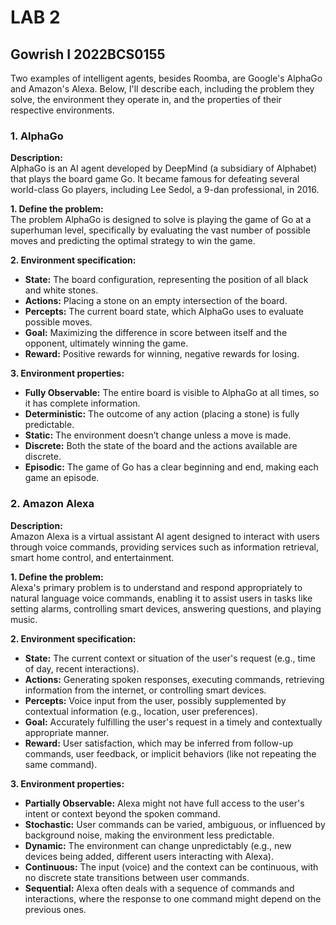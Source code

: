 # LAB 2

## Gowrish I 2022BCS0155

Two examples of intelligent agents, besides Roomba, are Google's AlphaGo and Amazon's Alexa. Below, I'll describe each, including the problem they solve, the environment they operate in, and the properties of their respective environments.

### 1. **AlphaGo**
**Description:**  
AlphaGo is an AI agent developed by DeepMind (a subsidiary of Alphabet) that plays the board game Go. It became famous for defeating several world-class Go players, including Lee Sedol, a 9-dan professional, in 2016.

**1. Define the problem:**  
The problem AlphaGo is designed to solve is playing the game of Go at a superhuman level, specifically by evaluating the vast number of possible moves and predicting the optimal strategy to win the game.

**2. Environment specification:**
   - **State:** The board configuration, representing the position of all black and white stones.
   - **Actions:** Placing a stone on an empty intersection of the board.
   - **Percepts:** The current board state, which AlphaGo uses to evaluate possible moves.
   - **Goal:** Maximizing the difference in score between itself and the opponent, ultimately winning the game.
   - **Reward:** Positive rewards for winning, negative rewards for losing.

**3. Environment properties:**
   - **Fully Observable:** The entire board is visible to AlphaGo at all times, so it has complete information.
   - **Deterministic:** The outcome of any action (placing a stone) is fully predictable.
   - **Static:** The environment doesn’t change unless a move is made.
   - **Discrete:** Both the state of the board and the actions available are discrete.
   - **Episodic:** The game of Go has a clear beginning and end, making each game an episode.

### 2. **Amazon Alexa**
**Description:**  
Amazon Alexa is a virtual assistant AI agent designed to interact with users through voice commands, providing services such as information retrieval, smart home control, and entertainment.

**1. Define the problem:**  
Alexa's primary problem is to understand and respond appropriately to natural language voice commands, enabling it to assist users in tasks like setting alarms, controlling smart devices, answering questions, and playing music.

**2. Environment specification:**
   - **State:** The current context or situation of the user's request (e.g., time of day, recent interactions).
   - **Actions:** Generating spoken responses, executing commands, retrieving information from the internet, or controlling smart devices.
   - **Percepts:** Voice input from the user, possibly supplemented by contextual information (e.g., location, user preferences).
   - **Goal:** Accurately fulfilling the user's request in a timely and contextually appropriate manner.
   - **Reward:** User satisfaction, which may be inferred from follow-up commands, user feedback, or implicit behaviors (like not repeating the same command).

**3. Environment properties:**
   - **Partially Observable:** Alexa might not have full access to the user's intent or context beyond the spoken command.
   - **Stochastic:** User commands can be varied, ambiguous, or influenced by background noise, making the environment less predictable.
   - **Dynamic:** The environment can change unpredictably (e.g., new devices being added, different users interacting with Alexa).
   - **Continuous:** The input (voice) and the context can be continuous, with no discrete state transitions between user commands.
   - **Sequential:** Alexa often deals with a sequence of commands and interactions, where the response to one command might depend on the previous ones.
